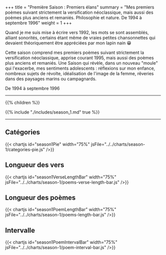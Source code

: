 +++
title = "Première Saison : Premiers élans"
summary = "Mes premiers poèmes suivant strictement la versification néoclassique, mais aussi des poèmes plus anciens et remaniés. Philosophie et nature. De 1994 à septembre 1996"
weight = 1
+++

Quand je me suis mise à écrire vers 1992, les mots se sont assemblés, alliant sonorités, certains étant même de vraies petites chansonnettes qui devaient théoriquement être appréciées par mon lapin nain 😁

Cette saison comprend mes premiers poèmes suivant strictement la versification néoclassique, apprise courant 1995, mais aussi des poèmes plus anciens et remaniés.
Une Saison qui révèle, dans un nouveau "moule" qui l'exacerbe, mes sentiments adolescents : réflexions sur mon enfance, nombreux sujets de révolte, idéalisation de l'image de la femme, rêveries dans des paysages marins ou campagnards.

De 1994 à septembre 1996

---
{{% children  %}}

{{% include "./includes/season_1.md" true %}}

---
## Catégories
{{< chartjs id="season1Pie" width="75%" jsFile="../../charts/season-1/categories-pie.js" />}}
## Longueur des vers
{{< chartjs id="season1VerseLengthBar" width="75%" jsFile="../../charts/season-1/poems-verse-length-bar.js" />}}
## Longueur des poèmes
{{< chartjs id="season1PoemLengthBar" width="75%" jsFile="../../charts/season-1/poems-length-bar.js" />}}
## Intervalle
{{< chartjs id="season1PoemIntervalBar" width="75%" jsFile="../../charts/season-1/poem-interval-bar.js" />}}
